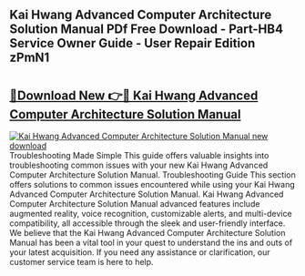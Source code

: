 ## Kai Hwang Advanced Computer Architecture Solution Manual PDf Free Download - Part-HB4 Service Owner Guide - User Repair Edition zPmN1

# <h2><a href="http://bc79516.oget.top/?id=Kai+Hwang+Advanced+Computer+Architecture+Solution+Manual">🔗Download New 👉🔴 Kai Hwang Advanced Computer Architecture Solution Manual</a></h2>

[![Kai Hwang Advanced Computer Architecture Solution Manual new download](https://i.imgur.com/5g1atiW.png)](http://bc79516.oget.top/?id=Kai+Hwang+Advanced+Computer+Architecture+Solution+Manual)
Troubleshooting Made Simple This guide offers valuable insights into troubleshooting common issues with your new Kai Hwang Advanced Computer Architecture Solution Manual. Troubleshooting Guide This section offers solutions to common issues encountered while using your Kai Hwang Advanced Computer Architecture Solution Manual. Kai Hwang Advanced Computer Architecture Solution Manual advanced features include augmented reality, voice recognition, customizable alerts, and multi-device compatibility, all accessible through the sleek and user-friendly interface. We believe that the Kai Hwang Advanced Computer Architecture Solution Manual has been a vital tool in your quest to understand the ins and outs of your latest acquisition. If you need any assistance or clarification, our customer service team is here to help.
